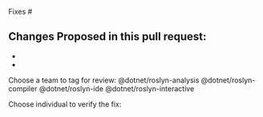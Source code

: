 Fixes #

Changes Proposed in this pull request:
- 
- 
- 

Choose a team to tag for review:
@dotnet/roslyn-analysis
@dotnet/roslyn-compiler
@dotnet/roslyn-ide
@dotnet/roslyn-interactive 

Choose individual to verify the fix:
